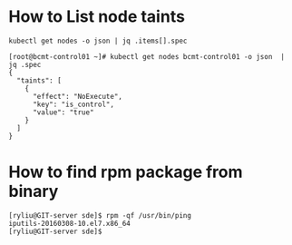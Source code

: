 # How to List node taints
```
kubectl get nodes -o json | jq .items[].spec

[root@bcmt-control01 ~]# kubectl get nodes bcmt-control01 -o json  | jq .spec
{
  "taints": [
    {
      "effect": "NoExecute",
      "key": "is_control",
      "value": "true"
    }
  ]
}

```

# How to find rpm package from binary
```
[ryliu@GIT-server sde]$ rpm -qf /usr/bin/ping
iputils-20160308-10.el7.x86_64
[ryliu@GIT-server sde]$
```
